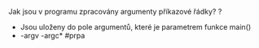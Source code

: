 Jak jsou v programu zpracovány argumenty příkazové řádky?
?
- Jsou uloženy do pole argumentů, které je parametrem funkce main()
- -argv -argc* 
#prpa
<!--SR:!2023-11-25,3,250--> 